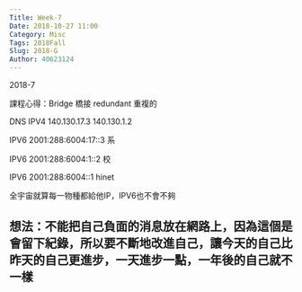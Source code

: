 ```yaml
---
Title: Week-7
Date: 2018-10-27 11:00
Category: Misc
Tags: 2018Fall
Slug: 2018-G
Author: 40623124
---
```


2018-7

<!-- PELICAN_END_SUMMARY -->

課程心得：Bridge 橋接 redundant 重複的

DNS IPV4 140.130.17.3   140.130.1.2

IPV6 2001:288:6004:17::3     系

IPV6 2001:288:6004:1::2       校

IPV6 2001:288:6004::1           hinet

全宇宙就算每一物種都給他IP，IPV6也不會不夠

想法：不能把自己負面的消息放在網路上，因為這個是會留下紀錄，所以要不斷地改進自己，讓今天的自己比昨天的自己更進步，一天進步一點，一年後的自己就不一樣
----



